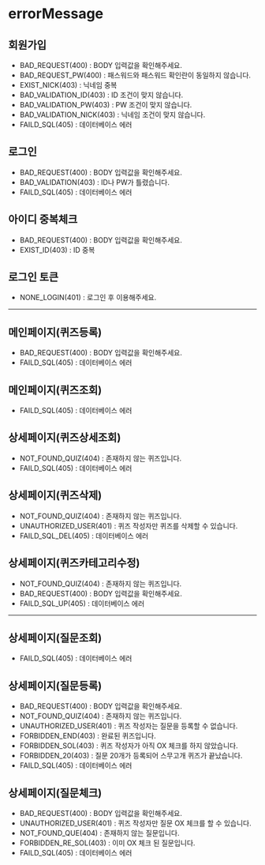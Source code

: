 # errorMessage #
## 회원가입 ##
- BAD_REQUEST(400) : BODY 입력값을 확인해주세요.
- BAD_REQUEST_PW(400) : 패스워드와 패스워드 확인란이 동일하지 않습니다.
- EXIST_NICK(403) : 닉네임 중복
- BAD_VALIDATION_ID(403) : ID 조건이 맞지 않습니다.
- BAD_VALIDATION_PW(403) : PW 조건이 맞지 않습니다.
- BAD_VALIDATION_NICK(403) : 닉네임 조건이 맞지 않습니다.
- FAILD_SQL(405) : 데이터베이스 에러
## 로그인 ##
- BAD_REQUEST(400) : BODY 입력값을 확인해주세요.
- BAD_VALIDATION(403) : ID나 PW가 틀렸습니다.
- FAILD_SQL(405) : 데이터베이스 에러
## 아이디 중복체크 ##
- BAD_REQUEST(400) : BODY 입력값을 확인해주세요.
- EXIST_ID(403) : ID 중복
## 로그인 토큰 ##
- NONE_LOGIN(401) : 로그인 후 이용해주세요.
---
## 메인페이지(퀴즈등록) ##
- BAD_REQUEST(400) : BODY 입력값을 확인해주세요.
- FAILD_SQL(405) : 데이터베이스 에러
## 메인페이지(퀴즈조회) ##
- FAILD_SQL(405) : 데이터베이스 에러
## 상세페이지(퀴즈상세조회) ##
- NOT_FOUND_QUIZ(404) : 존재하지 않는 퀴즈입니다.
- FAILD_SQL(405) : 데이터베이스 에러
## 상세페이지(퀴즈삭제) ##
- NOT_FOUND_QUIZ(404) : 존재하지 않는 퀴즈입니다.
- UNAUTHORIZED_USER(401) : 퀴즈 작성자만 퀴즈를 삭제할 수 있습니다.
- FAILD_SQL_DEL(405) : 데이터베이스 에러
## 상세페이지(퀴즈카테고리수정) ##
- NOT_FOUND_QUIZ(404) : 존재하지 않는 퀴즈입니다.
- BAD_REQUEST(400) : BODY 입력값을 확인해주세요.
- FAILD_SQL_UP(405) : 데이터베이스 에러
---
## 상세페이지(질문조회) ##
- FAILD_SQL(405) : 데이터베이스 에러
## 상세페이지(질문등록) ##
- BAD_REQUEST(400) : BODY 입력값을 확인해주세요.
- NOT_FOUND_QUIZ(404) : 존재하지 않는 퀴즈입니다.
- UNAUTHORIZED_USER(401) : 퀴즈 작성자는 질문을 등록할 수 없습니다.
- FORBIDDEN_END(403) : 완료된 퀴즈입니다.
- FORBIDDEN_SOL(403) : 퀴즈 작성자가 아직 OX 체크를 하지 않았습니다.
- FORBIDDEN_20(403) : 질문 20개가 등록되어 스무고개 퀴즈가 끝났습니다.
- FAILD_SQL(405) : 데이터베이스 에러
## 상세페이지(질문체크) ##
- BAD_REQUEST(400) : BODY 입력값을 확인해주세요.
- UNAUTHORIZED_USER(401) : 퀴즈 작성자만 질문 OX 체크를 할 수 있습니다.
- NOT_FOUND_QUE(404) : 존재하지 않는 질문입니다.
- FORBIDDEN_RE_SOL(403) : 이미 OX 체크 된 질문입니다.
- FAILD_SQL(405) : 데이터베이스 에러




